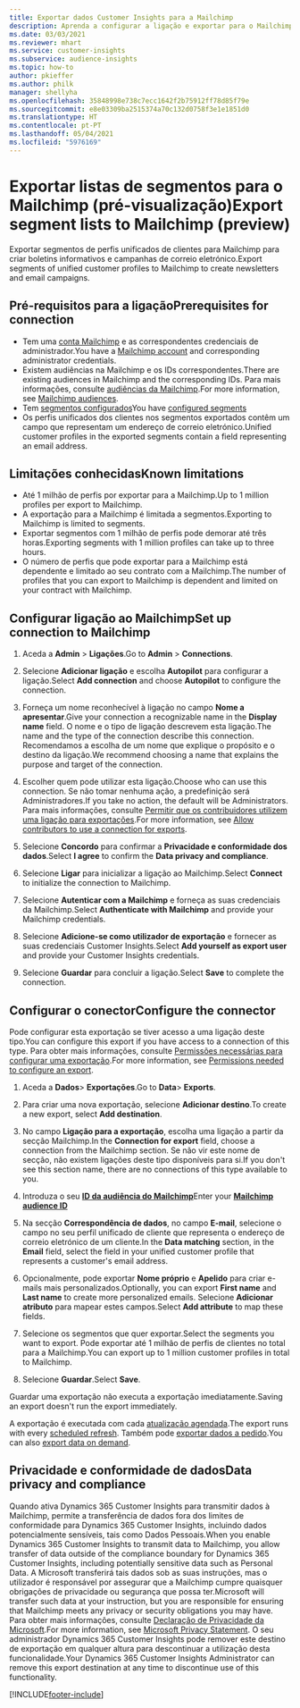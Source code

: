 ```yaml
---
title: Exportar dados Customer Insights para a Mailchimp
description: Aprenda a configurar a ligação e exportar para o Mailchimp.
ms.date: 03/03/2021
ms.reviewer: mhart
ms.service: customer-insights
ms.subservice: audience-insights
ms.topic: how-to
author: pkieffer
ms.author: philk
manager: shellyha
ms.openlocfilehash: 35848998e738c7ecc1642f2b75912ff78d85f79e
ms.sourcegitcommit: e8e03309ba2515374a70c132d0758f3e1e1851d0
ms.translationtype: HT
ms.contentlocale: pt-PT
ms.lasthandoff: 05/04/2021
ms.locfileid: "5976169"
---
```

# <a name="export-segment-lists-to-mailchimp-preview"></a><span data-ttu-id="87863-103">Exportar listas de segmentos para o Mailchimp (pré-visualização)</span><span class="sxs-lookup"><span data-stu-id="87863-103">Export segment lists to Mailchimp (preview)</span></span>

<span data-ttu-id="87863-104">Exportar segmentos de perfis unificados de clientes para Mailchimp para criar boletins informativos e campanhas de correio eletrónico.</span><span class="sxs-lookup"><span data-stu-id="87863-104">Export segments of unified customer profiles to Mailchimp to create newsletters and email campaigns.</span></span>

## <a name="prerequisites-for-connection"></a><span data-ttu-id="87863-105">Pré-requisitos para a ligação</span><span class="sxs-lookup"><span data-stu-id="87863-105">Prerequisites for connection</span></span>

-   <span data-ttu-id="87863-106">Tem uma [conta Mailchimp](https://mailchimp.com/) e as correspondentes credenciais de administrador.</span><span class="sxs-lookup"><span data-stu-id="87863-106">You have a [Mailchimp account](https://mailchimp.com/) and corresponding administrator credentials.</span></span>
-   <span data-ttu-id="87863-107">Existem audiências na Mailchimp e os IDs correspondentes.</span><span class="sxs-lookup"><span data-stu-id="87863-107">There are existing audiences in Mailchimp and the corresponding IDs.</span></span> <span data-ttu-id="87863-108">Para mais informações, consulte [audiências da Mailchimp](https://mailchimp.com/help/create-audience/).</span><span class="sxs-lookup"><span data-stu-id="87863-108">For more information, see [Mailchimp audiences](https://mailchimp.com/help/create-audience/).</span></span>
-   <span data-ttu-id="87863-109">Tem [segmentos configurados](segments.md)</span><span class="sxs-lookup"><span data-stu-id="87863-109">You have [configured segments](segments.md)</span></span>
-   <span data-ttu-id="87863-110">Os perfis unificados dos clientes nos segmentos exportados contêm um campo que representam um endereço de correio eletrónico.</span><span class="sxs-lookup"><span data-stu-id="87863-110">Unified customer profiles in the exported segments contain a field representing an email address.</span></span>

## <a name="known-limitations"></a><span data-ttu-id="87863-111">Limitações conhecidas</span><span class="sxs-lookup"><span data-stu-id="87863-111">Known limitations</span></span>

- <span data-ttu-id="87863-112">Até 1 milhão de perfis por exportar para a Mailchimp.</span><span class="sxs-lookup"><span data-stu-id="87863-112">Up to 1 million profiles per export to Mailchimp.</span></span>
- <span data-ttu-id="87863-113">A exportação para a Mailchimp é limitada a segmentos.</span><span class="sxs-lookup"><span data-stu-id="87863-113">Exporting to Mailchimp is limited to segments.</span></span>
- <span data-ttu-id="87863-114">Exportar segmentos com 1 milhão de perfis pode demorar até três horas.</span><span class="sxs-lookup"><span data-stu-id="87863-114">Exporting segments with 1 million profiles can take up to three hours.</span></span> 
- <span data-ttu-id="87863-115">O número de perfis que pode exportar para a Mailchimp está dependente e limitado ao seu contrato com a Mailchimp.</span><span class="sxs-lookup"><span data-stu-id="87863-115">The number of profiles that you can export to Mailchimp is dependent and limited on your contract with Mailchimp.</span></span>

## <a name="set-up-connection-to-mailchimp"></a><span data-ttu-id="87863-116">Configurar ligação ao Mailchimp</span><span class="sxs-lookup"><span data-stu-id="87863-116">Set up connection to Mailchimp</span></span>

1. <span data-ttu-id="87863-117">Aceda a **Admin** > **Ligações**.</span><span class="sxs-lookup"><span data-stu-id="87863-117">Go to **Admin** > **Connections**.</span></span>

1. <span data-ttu-id="87863-118">Selecione **Adicionar ligação** e escolha **Autopilot** para configurar a ligação.</span><span class="sxs-lookup"><span data-stu-id="87863-118">Select **Add connection** and choose **Autopilot** to configure the connection.</span></span>

1. <span data-ttu-id="87863-119">Forneça um nome reconhecível à ligação no campo **Nome a apresentar**.</span><span class="sxs-lookup"><span data-stu-id="87863-119">Give your connection a recognizable name in the **Display name** field.</span></span> <span data-ttu-id="87863-120">O nome e o tipo de ligação descrevem esta ligação.</span><span class="sxs-lookup"><span data-stu-id="87863-120">The name and the type of the connection describe this connection.</span></span> <span data-ttu-id="87863-121">Recomendamos a escolha de um nome que explique o propósito e o destino da ligação.</span><span class="sxs-lookup"><span data-stu-id="87863-121">We recommend choosing a name that explains the purpose and target of the connection.</span></span>

1. <span data-ttu-id="87863-122">Escolher quem pode utilizar esta ligação.</span><span class="sxs-lookup"><span data-stu-id="87863-122">Choose who can use this connection.</span></span> <span data-ttu-id="87863-123">Se não tomar nenhuma ação, a predefinição será Administradores.</span><span class="sxs-lookup"><span data-stu-id="87863-123">If you take no action, the default will be Administrators.</span></span> <span data-ttu-id="87863-124">Para mais informações, consulte [Permitir que os contribuidores utilizem uma ligação para exportações](connections.md#allow-contributors-to-use-a-connection-for-exports).</span><span class="sxs-lookup"><span data-stu-id="87863-124">For more information, see [Allow contributors to use a connection for exports](connections.md#allow-contributors-to-use-a-connection-for-exports).</span></span>

1. <span data-ttu-id="87863-125">Selecione **Concordo** para confirmar a **Privacidade e conformidade dos dados**.</span><span class="sxs-lookup"><span data-stu-id="87863-125">Select **I agree** to confirm the **Data privacy and compliance**.</span></span>

1. <span data-ttu-id="87863-126">Selecione **Ligar** para inicializar a ligação ao Mailchimp.</span><span class="sxs-lookup"><span data-stu-id="87863-126">Select **Connect** to initialize the connection to Mailchimp.</span></span>

1. <span data-ttu-id="87863-127">Selecione **Autenticar com a Mailchimp** e forneça as suas credenciais da Mailchimp.</span><span class="sxs-lookup"><span data-stu-id="87863-127">Select **Authenticate with Mailchimp** and provide your Mailchimp credentials.</span></span>

1. <span data-ttu-id="87863-128">Selecione **Adicione-se como utilizador de exportação** e fornecer as suas credenciais Customer Insights.</span><span class="sxs-lookup"><span data-stu-id="87863-128">Select **Add yourself as export user** and provide your Customer Insights credentials.</span></span>

1. <span data-ttu-id="87863-129">Selecione **Guardar** para concluir a ligação.</span><span class="sxs-lookup"><span data-stu-id="87863-129">Select **Save** to complete the connection.</span></span> 

## <a name="configure-the-connector"></a><span data-ttu-id="87863-130">Configurar o conector</span><span class="sxs-lookup"><span data-stu-id="87863-130">Configure the connector</span></span>

<span data-ttu-id="87863-131">Pode configurar esta exportação se tiver acesso a uma ligação deste tipo.</span><span class="sxs-lookup"><span data-stu-id="87863-131">You can configure this export if you have access to a connection of this type.</span></span> <span data-ttu-id="87863-132">Para obter mais informações, consulte [Permissões necessárias para configurar uma exportação](export-destinations.md#set-up-a-new-export).</span><span class="sxs-lookup"><span data-stu-id="87863-132">For more information, see [Permissions needed to configure an export](export-destinations.md#set-up-a-new-export).</span></span>

1. <span data-ttu-id="87863-133">Aceda a **Dados**> **Exportações**.</span><span class="sxs-lookup"><span data-stu-id="87863-133">Go to **Data**> **Exports**.</span></span>

1. <span data-ttu-id="87863-134">Para criar uma nova exportação, selecione **Adicionar destino**.</span><span class="sxs-lookup"><span data-stu-id="87863-134">To create a new export, select **Add destination**.</span></span>

1. <span data-ttu-id="87863-135">No campo **Ligação para a exportação**, escolha uma ligação a partir da secção Mailchimp.</span><span class="sxs-lookup"><span data-stu-id="87863-135">In the **Connection for export** field, choose a connection from the Mailchimp section.</span></span> <span data-ttu-id="87863-136">Se não vir este nome de secção, não existem ligações deste tipo disponíveis para si.</span><span class="sxs-lookup"><span data-stu-id="87863-136">If you don't see this section name, there are no connections of this type available to you.</span></span>

1. <span data-ttu-id="87863-137">Introduza o seu **[ID da audiência do Mailchimp](https://mailchimp.com/help/find-audience-id/)**</span><span class="sxs-lookup"><span data-stu-id="87863-137">Enter your **[Mailchimp audience ID](https://mailchimp.com/help/find-audience-id/)**</span></span>

3. <span data-ttu-id="87863-138">Na secção **Correspondência de dados**, no campo **E-mail**, selecione o campo no seu perfil unificado de cliente que representa o endereço de correio eletrónico de um cliente.</span><span class="sxs-lookup"><span data-stu-id="87863-138">In the **Data matching** section, in the **Email** field, select the field in your unified customer profile that represents a customer's email address.</span></span> 

1. <span data-ttu-id="87863-139">Opcionalmente, pode exportar **Nome próprio** e **Apelido** para criar e-mails mais personalizados.</span><span class="sxs-lookup"><span data-stu-id="87863-139">Optionally, you can export **First name** and **Last name** to create more personalized emails.</span></span> <span data-ttu-id="87863-140">Selecione **Adicionar atributo** para mapear estes campos.</span><span class="sxs-lookup"><span data-stu-id="87863-140">Select **Add attribute** to map these fields.</span></span>

1. <span data-ttu-id="87863-141">Selecione os segmentos que quer exportar.</span><span class="sxs-lookup"><span data-stu-id="87863-141">Select the segments you want to export.</span></span> <span data-ttu-id="87863-142">Pode exportar até 1 milhão de perfis de clientes no total para a Mailchimp.</span><span class="sxs-lookup"><span data-stu-id="87863-142">You can export up to 1 million customer profiles in total to Mailchimp.</span></span>

1. <span data-ttu-id="87863-143">Selecione **Guardar**.</span><span class="sxs-lookup"><span data-stu-id="87863-143">Select **Save**.</span></span>

<span data-ttu-id="87863-144">Guardar uma exportação não executa a exportação imediatamente.</span><span class="sxs-lookup"><span data-stu-id="87863-144">Saving an export doesn't run the export immediately.</span></span>

<span data-ttu-id="87863-145">A exportação é executada com cada [atualização agendada](system.md#schedule-tab).</span><span class="sxs-lookup"><span data-stu-id="87863-145">The export runs with every [scheduled refresh](system.md#schedule-tab).</span></span> <span data-ttu-id="87863-146">Também pode [exportar dados a pedido](export-destinations.md#run-exports-on-demand).</span><span class="sxs-lookup"><span data-stu-id="87863-146">You can also [export data on demand](export-destinations.md#run-exports-on-demand).</span></span> 

## <a name="data-privacy-and-compliance"></a><span data-ttu-id="87863-147">Privacidade e conformidade de dados</span><span class="sxs-lookup"><span data-stu-id="87863-147">Data privacy and compliance</span></span>

<span data-ttu-id="87863-148">Quando ativa Dynamics 365 Customer Insights para transmitir dados à Mailchimp, permite a transferência de dados fora dos limites de conformidade para Dynamics 365 Customer Insights, incluindo dados potencialmente sensíveis, tais como Dados Pessoais.</span><span class="sxs-lookup"><span data-stu-id="87863-148">When you enable Dynamics 365 Customer Insights to transmit data to Mailchimp, you allow transfer of data outside of the compliance boundary for Dynamics 365 Customer Insights, including potentially sensitive data such as Personal Data.</span></span> <span data-ttu-id="87863-149">A Microsoft transferirá tais dados sob as suas instruções, mas o utilizador é responsável por assegurar que a Mailchimp cumpre quaisquer obrigações de privacidade ou segurança que possa ter.</span><span class="sxs-lookup"><span data-stu-id="87863-149">Microsoft will transfer such data at your instruction, but you are responsible for ensuring that Mailchimp meets any privacy or security obligations you may have.</span></span> <span data-ttu-id="87863-150">Para obter mais informações, consulte [Declaração de Privacidade da Microsoft](https://go.microsoft.com/fwlink/?linkid=396732).</span><span class="sxs-lookup"><span data-stu-id="87863-150">For more information, see [Microsoft Privacy Statement](https://go.microsoft.com/fwlink/?linkid=396732).</span></span>
<span data-ttu-id="87863-151">O seu administrador Dynamics 365 Customer Insights pode remover este destino de exportação em qualquer altura para descontinuar a utilização desta funcionalidade.</span><span class="sxs-lookup"><span data-stu-id="87863-151">Your Dynamics 365 Customer Insights Administrator can remove this export destination at any time to discontinue use of this functionality.</span></span>

[!INCLUDE[footer-include](../includes/footer-banner.md)]
